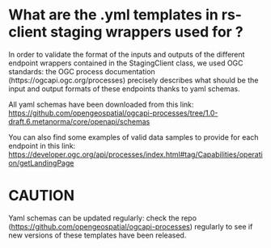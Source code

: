 
# What are the .yml templates in rs-client staging wrappers used for ?

<p>
In order to validate the  format of the inputs and outputs of the different endpoint wrappers contained in
the StagingClient class, we used OGC standards: the OGC process documentation (https://ogcapi.ogc.org/processes) precisely describes what should be the input and output formats of these endpoints thanks to yaml schemas.

All yaml schemas have been downloaded from this link:
https://github.com/opengeospatial/ogcapi-processes/tree/1.0-draft.6.metanorma/core/openapi/schemas

You can also find some examples of valid data samples to provide for each endpoint in this link:
https://developer.ogc.org/api/processes/index.html#tag/Capabilities/operation/getLandingPage


# CAUTION

Yaml schemas can be updated regularly: check the repo (https://github.com/opengeospatial/ogcapi-processes) regularly to see if new versions of these templates have been released.
